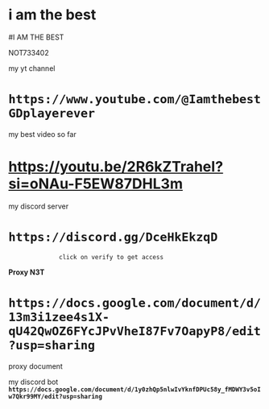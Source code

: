 # i am the best

#I AM THE BEST

NOT733402


my yt channel
# ```https://www.youtube.com/@IamthebestGDplayerever```

my best video so far
# https://youtu.be/2R6kZTraheI?si=oNAu-F5EW87DHL3m

my discord server 
# ```https://discord.gg/DceHkEkzqD```
                 
                  click on verify to get access 


**Proxy N3T** 
# ```https://docs.google.com/document/d/13m3i1zee4s1X-qU42QwOZ6FYcJPvVheI87Fv7OapyP8/edit?usp=sharing```
proxy document 


my discord bot
**```https://docs.google.com/document/d/1y0zhQp5nlwIvYknfDPUc58y_fMDWY3v5oIw7Qkr99MY/edit?usp=sharing```**


